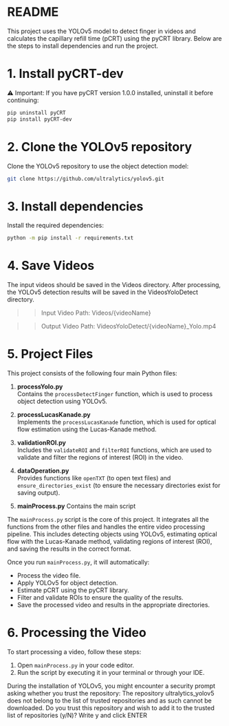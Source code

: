# README

This project uses the YOLOv5 model to detect finger in videos and calculates the capillary refill time (pCRT) 
using the pyCRT library. Below are the steps to install dependencies and run the project.



# 1. Install pyCRT-dev
⚠️ Important:
If you have pyCRT version 1.0.0 installed, uninstall it before continuing:

```bash
pip uninstall pyCRT
pip install pyCRT-dev
```

# 2. Clone the YOLOv5 repository
Clone the YOLOv5 repository to use the object detection model:


```bash
git clone https://github.com/ultralytics/yolov5.git
```


# 3. Install dependencies
Install the required dependencies:

```bash
python -m pip install -r requirements.txt
```

# 4. Save Videos
The input videos should be saved in the Videos directory. After processing, the YOLOv5 detection results will be saved in the VideosYoloDetect directory.

>> Input Video Path: Videos/{videoName}

>> Output Video Path: VideosYoloDetect/{videoName}_Yolo.mp4



# 5. Project Files

This project consists of the following four main Python files:

1. **processYolo.py**  
   Contains the `processDetectFinger` function, which is used to process object detection using YOLOv5.

2. **processLucasKanade.py**  
   Implements the `processLucasKanade` function, which is used for optical flow estimation using the Lucas-Kanade method.

3. **validationROI.py**  
   Includes the `validateROI` and `filterROI` functions, which are used to validate and filter the regions of interest (ROI) in the video.

4. **dataOperation.py**  
   Provides functions like `openTXT` (to open text files) and `ensure_directories_exist` (to ensure the necessary directories exist for saving output).
   
5. **mainProcess.py**
   Contains the main script 

The `mainProcess.py` script is the core of this project. It integrates all the functions from the other files and handles the entire video processing pipeline. 
This includes detecting objects using YOLOv5, estimating optical flow with the Lucas-Kanade method, validating regions of interest (ROI), and saving the results in the correct format.

Once you run `mainProcess.py`, it will automatically:

- Process the video file.
- Apply YOLOv5 for object detection.
- Estimate pCRT using the pyCRT library.
- Filter and validate ROIs to ensure the quality of the results.
- Save the processed video and results in the appropriate directories.

# 6. Processing the Video

To start processing a video, follow these steps:

1. Open `mainProcess.py` in your code editor.
2. Run the script by executing it in your terminal or through your IDE.

During the installation of YOLOv5, you might encounter a security prompt asking whether you trust the repository:
The repository ultralytics_yolov5 does not belong to the list of trusted repositories and as such cannot be downloaded. Do you trust this repository and wish to add it to the trusted list of repositories (y/N)?
Write y and click ENTER




